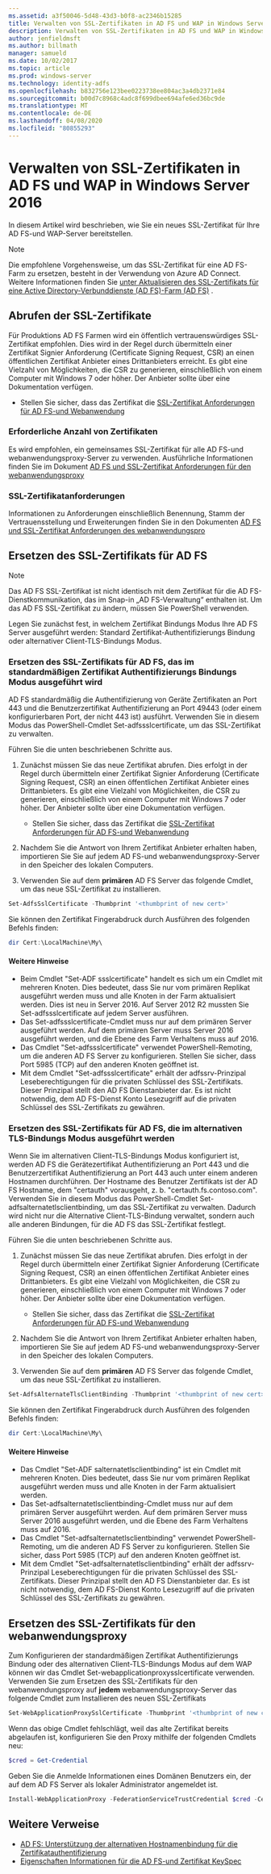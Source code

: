 ```yaml
---
ms.assetid: a3f50046-5d48-43d3-b0f8-ac2346b15285
title: Verwalten von SSL-Zertifikaten in AD FS und WAP in Windows Server 2016
description: Verwalten von SSL-Zertifikaten in AD FS und WAP in Windows Server 2016
author: jenfieldmsft
ms.author: billmath
manager: samueld
ms.date: 10/02/2017
ms.topic: article
ms.prod: windows-server
ms.technology: identity-adfs
ms.openlocfilehash: b832756e123bee0223738ee804ac3a4db2371e84
ms.sourcegitcommit: b00d7c8968c4adc8f699dbee694afe6ed36bc9de
ms.translationtype: MT
ms.contentlocale: de-DE
ms.lasthandoff: 04/08/2020
ms.locfileid: "80855293"
---
```

# <a name="managing-ssl-certificates-in-ad-fs-and-wap-in-windows-server-2016"></a>Verwalten von SSL-Zertifikaten in AD FS und WAP in Windows Server 2016



In diesem Artikel wird beschrieben, wie Sie ein neues SSL-Zertifikat für Ihre AD FS-und WAP-Server bereitstellen.

>[!NOTE]
>Die empfohlene Vorgehensweise, um das SSL-Zertifikat für eine AD FS-Farm zu ersetzen, besteht in der Verwendung von Azure AD Connect.  Weitere Informationen finden Sie [unter Aktualisieren des SSL-Zertifikats für eine Active Directory-Verbunddienste (AD FS)-Farm (AD FS)](https://docs.microsoft.com/azure/active-directory/connect/active-directory-aadconnectfed-ssl-update) .

## <a name="obtaining-your-ssl-certificates"></a>Abrufen der SSL-Zertifikate
Für Produktions AD FS Farmen wird ein öffentlich vertrauenswürdiges SSL-Zertifikat empfohlen. Dies wird in der Regel durch übermitteln einer Zertifikat Signier Anforderung (Certificate Signing Request, CSR) an einen öffentlichen Zertifikat Anbieter eines Drittanbieters erreicht. Es gibt eine Vielzahl von Möglichkeiten, die CSR zu generieren, einschließlich von einem Computer mit Windows 7 oder höher. Der Anbieter sollte über eine Dokumentation verfügen.

- Stellen Sie sicher, dass das Zertifikat die [SSL-Zertifikat Anforderungen für AD FS-und Webanwendung](https://technet.microsoft.com/windows-server-docs/identity/ad-fs/overview/AD-FS-2016-Requirements#BKMK_1)

### <a name="how-many-certificates-are-needed"></a>Erforderliche Anzahl von Zertifikaten
Es wird empfohlen, ein gemeinsames SSL-Zertifikat für alle AD FS-und webanwendungsproxy-Server zu verwenden. Ausführliche Informationen finden Sie im Dokument [AD FS und SSL-Zertifikat Anforderungen für den webanwendungsproxy](https://technet.microsoft.com/windows-server-docs/identity/ad-fs/overview/AD-FS-2016-Requirements#BKMK_1)

### <a name="ssl-certificate-requirements"></a>SSL-Zertifikatanforderungen
Informationen zu Anforderungen einschließlich Benennung, Stamm der Vertrauensstellung und Erweiterungen finden Sie in den Dokumenten [AD FS und SSL-Zertifikat Anforderungen des webanwendungspro](https://technet.microsoft.com/windows-server-docs/identity/ad-fs/overview/AD-FS-2016-Requirements#BKMK_1)

## <a name="replacing-the-ssl-certificate-for-ad-fs"></a>Ersetzen des SSL-Zertifikats für AD FS
> [!NOTE]
> Das AD FS SSL-Zertifikat ist nicht identisch mit dem Zertifikat für die AD FS-Dienstkommunikation, das im Snap-in „AD FS-Verwaltung“ enthalten ist. Um das AD FS SSL-Zertifikat zu ändern, müssen Sie PowerShell verwenden.

Legen Sie zunächst fest, in welchem Zertifikat Bindungs Modus Ihre AD FS Server ausgeführt werden: Standard Zertifikat-Authentifizierungs Bindung oder alternativer Client-TLS-Bindungs Modus.

### <a name="replacing-the-ssl-certificate-for-ad-fs-running-in-default-certificate-authentication-binding-mode"></a>Ersetzen des SSL-Zertifikats für AD FS, das im standardmäßigen Zertifikat Authentifizierungs Bindungs Modus ausgeführt wird
AD FS standardmäßig die Authentifizierung von Geräte Zertifikaten an Port 443 und die Benutzerzertifikat Authentifizierung an Port 49443 (oder einem konfigurierbaren Port, der nicht 443 ist) ausführt.
Verwenden Sie in diesem Modus das PowerShell-Cmdlet Set-adfssslcertificate, um das SSL-Zertifikat zu verwalten.

Führen Sie die unten beschriebenen Schritte aus.

1. Zunächst müssen Sie das neue Zertifikat abrufen. Dies erfolgt in der Regel durch übermitteln einer Zertifikat Signier Anforderung (Certificate Signing Request, CSR) an einen öffentlichen Zertifikat Anbieter eines Drittanbieters. Es gibt eine Vielzahl von Möglichkeiten, die CSR zu generieren, einschließlich von einem Computer mit Windows 7 oder höher. Der Anbieter sollte über eine Dokumentation verfügen.

    * Stellen Sie sicher, dass das Zertifikat die [SSL-Zertifikat Anforderungen für AD FS-und Webanwendung](https://technet.microsoft.com/windows-server-docs/identity/ad-fs/overview/AD-FS-2016-Requirements#BKMK_1)

1. Nachdem Sie die Antwort von Ihrem Zertifikat Anbieter erhalten haben, importieren Sie Sie auf jedem AD FS-und webanwendungsproxy-Server in den Speicher des lokalen Computers.

1. Verwenden Sie auf dem **primären** AD FS Server das folgende Cmdlet, um das neue SSL-Zertifikat zu installieren.

```powershell
Set-AdfsSslCertificate -Thumbprint '<thumbprint of new cert>'
```

Sie können den Zertifikat Fingerabdruck durch Ausführen des folgenden Befehls finden:

```powershell
dir Cert:\LocalMachine\My\
```

#### <a name="additional-notes"></a>Weitere Hinweise

* Beim Cmdlet "Set-ADF ssslcertificate" handelt es sich um ein Cmdlet mit mehreren Knoten. Dies bedeutet, dass Sie nur vom primären Replikat ausgeführt werden muss und alle Knoten in der Farm aktualisiert werden. Dies ist neu in Server 2016. Auf Server 2012 R2 mussten Sie Set-adfssslcertificate auf jedem Server ausführen.
* Das Set-adfssslcertificate-Cmdlet muss nur auf dem primären Server ausgeführt werden. Auf dem primären Server muss Server 2016 ausgeführt werden, und die Ebene des Farm Verhaltens muss auf 2016.
* Das Cmdlet "Set-adfssslcertificate" verwendet PowerShell-Remoting, um die anderen AD FS Server zu konfigurieren. Stellen Sie sicher, dass Port 5985 (TCP) auf den anderen Knoten geöffnet ist.
* Mit dem Cmdlet "Set-adfssslcertificate" erhält der adfssrv-Prinzipal Leseberechtigungen für die privaten Schlüssel des SSL-Zertifikats. Dieser Prinzipal stellt den AD FS Dienstanbieter dar. Es ist nicht notwendig, dem AD FS-Dienst Konto Lesezugriff auf die privaten Schlüssel des SSL-Zertifikats zu gewähren.

### <a name="replacing-the-ssl-certificate-for-ad-fs-running-in-alternate-tls-binding-mode"></a>Ersetzen des SSL-Zertifikats für AD FS, die im alternativen TLS-Bindungs Modus ausgeführt werden
Wenn Sie im alternativen Client-TLS-Bindungs Modus konfiguriert ist, werden AD FS die Gerätezertifikat Authentifizierung an Port 443 und die Benutzerzertifikat Authentifizierung an Port 443 auch unter einem anderen Hostnamen durchführen. Der Hostname des Benutzer Zertifikats ist der AD FS Hostname, dem "certauth" vorausgeht, z. b. "certauth.fs.contoso.com".
Verwenden Sie in diesem Modus das PowerShell-Cmdlet Set-adfsalternatetlsclientbinding, um das SSL-Zertifikat zu verwalten. Dadurch wird nicht nur die Alternative Client-TLS-Bindung verwaltet, sondern auch alle anderen Bindungen, für die AD FS das SSL-Zertifikat festlegt.

Führen Sie die unten beschriebenen Schritte aus.

1. Zunächst müssen Sie das neue Zertifikat abrufen. Dies erfolgt in der Regel durch übermitteln einer Zertifikat Signier Anforderung (Certificate Signing Request, CSR) an einen öffentlichen Zertifikat Anbieter eines Drittanbieters. Es gibt eine Vielzahl von Möglichkeiten, die CSR zu generieren, einschließlich von einem Computer mit Windows 7 oder höher. Der Anbieter sollte über eine Dokumentation verfügen.

    * Stellen Sie sicher, dass das Zertifikat die [SSL-Zertifikat Anforderungen für AD FS-und Webanwendung](https://technet.microsoft.com/windows-server-docs/identity/ad-fs/overview/AD-FS-2016-Requirements#BKMK_1)

1. Nachdem Sie die Antwort von Ihrem Zertifikat Anbieter erhalten haben, importieren Sie Sie auf jedem AD FS-und webanwendungsproxy-Server in den Speicher des lokalen Computers.

1. Verwenden Sie auf dem **primären** AD FS Server das folgende Cmdlet, um das neue SSL-Zertifikat zu installieren.

```powershell
Set-AdfsAlternateTlsClientBinding -Thumbprint '<thumbprint of new cert>'
```

Sie können den Zertifikat Fingerabdruck durch Ausführen des folgenden Befehls finden:

```powershell
dir Cert:\LocalMachine\My\
```

#### <a name="additional-notes"></a>Weitere Hinweise

* Das Cmdlet "Set-ADF salternatetlsclientbinding" ist ein Cmdlet mit mehreren Knoten. Dies bedeutet, dass Sie nur vom primären Replikat ausgeführt werden muss und alle Knoten in der Farm aktualisiert werden.
* Das Set-adfsalternatetlsclientbinding-Cmdlet muss nur auf dem primären Server ausgeführt werden. Auf dem primären Server muss Server 2016 ausgeführt werden, und die Ebene des Farm Verhaltens muss auf 2016.
* Das Cmdlet "Set-adfsalternatetlsclientbinding" verwendet PowerShell-Remoting, um die anderen AD FS Server zu konfigurieren. Stellen Sie sicher, dass Port 5985 (TCP) auf den anderen Knoten geöffnet ist.
* Mit dem Cmdlet "Set-adfsalternatetlsclientbinding" erhält der adfssrv-Prinzipal Leseberechtigungen für die privaten Schlüssel des SSL-Zertifikats. Dieser Prinzipal stellt den AD FS Dienstanbieter dar. Es ist nicht notwendig, dem AD FS-Dienst Konto Lesezugriff auf die privaten Schlüssel des SSL-Zertifikats zu gewähren.

## <a name="replacing-the-ssl-certificate-for-the-web-application-proxy"></a>Ersetzen des SSL-Zertifikats für den webanwendungsproxy
Zum Konfigurieren der standardmäßigen Zertifikat Authentifizierungs Bindung oder des alternativen Client-TLS-Bindungs Modus auf dem WAP können wir das Cmdlet Set-webapplicationproxysslcertificate verwenden.
Verwenden Sie zum Ersetzen des SSL-Zertifikats für den webanwendungsproxy auf **jedem** webanwendungsproxy-Server das folgende Cmdlet zum Installieren des neuen SSL-Zertifikats

```powershell
Set-WebApplicationProxySslCertificate -Thumbprint '<thumbprint of new cert>'
```

Wenn das obige Cmdlet fehlschlägt, weil das alte Zertifikat bereits abgelaufen ist, konfigurieren Sie den Proxy mithilfe der folgenden Cmdlets neu:

```powershell
$cred = Get-Credential
```

Geben Sie die Anmelde Informationen eines Domänen Benutzers ein, der auf dem AD FS Server als lokaler Administrator angemeldet ist.

```powershell
Install-WebApplicationProxy -FederationServiceTrustCredential $cred -CertificateThumbprint '<thumbprint of new cert>' -FederationServiceName 'fs.contoso.com'
```

## <a name="additional-references"></a>Weitere Verweise  
* [AD FS: Unterstützung der alternativen Hostnamenbindung für die Zertifikatauthentifizierung](../operations/AD-FS-support-for-alternate-hostname-binding-for-certificate-authentication.md)
* [Eigenschaften Informationen für die AD FS-und Zertifikat KeySpec](../technical-reference/AD-FS-and-KeySpec-Property.md)
